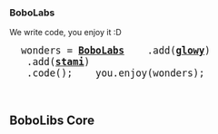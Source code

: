 ### BoboLabs

We write code, you enjoy it :D

<big><pre>
&nbsp;wonders =&nbsp;[**BoboLabs**](https://www.bobolabs.net)
&nbsp;&nbsp;&nbsp;.add([**glowy**](https://www.fabionebbia.com))
&nbsp;&nbsp;&nbsp;.add([**stami**](https://stami.andrearaguso.com/))
&nbsp;&nbsp;&nbsp;.code();
&nbsp;
&nbsp;you.enjoy(wonders);
</pre></big>

<br>

## BoboLibs Core